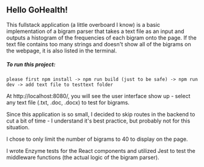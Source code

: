## Hello GoHealth!

This fullstack application (a little overboard I know) is a basic implementation of a bigram parser that takes a text file as an input and outputs a histogram of the frequencies of each bigram onto the page. If the text file contains too many strings and doesn't show all of the bigrams on the webpage, it is also listed in the terminal.

##### To run this project:
```
please first npm install -> npm run build (just to be safe) -> npm run dev -> add text file to testtext folder
```

At http://localhost:8080/, you will see the user interface show up - select any text file (.txt, .doc, .docx) to test for bigrams.

Since this application is so small, I decided to skip routes in the backend to cut a bit of time - I understand it's best practice, but probably not for this situation.

I chose to only limit the number of bigrams to 40 to display on the page.

I wrote Enzyme tests for the React components and utilized Jest to test the middleware functions (the actual logic of the bigram parser).
